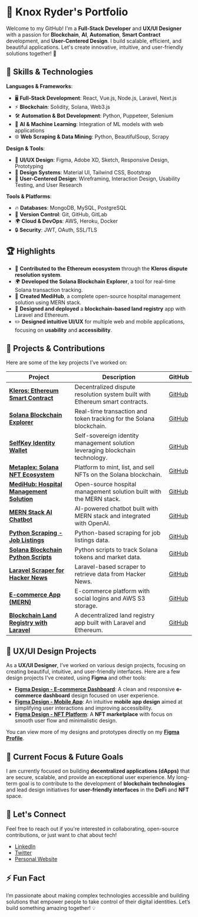 # 🌟 Knox Ryder's Portfolio

Welcome to my GitHub! I'm a **Full-Stack Developer** and **UX/UI Designer** with a passion for **Blockchain**, **AI**, **Automation**, **Smart Contract** development, and **User-Centered Design**. I build scalable, efficient, and beautiful applications. Let's create innovative, intuitive, and user-friendly solutions together! 🚀

## 🚀 Skills & Technologies

**Languages & Frameworks**:  
- 🖥️ **Full-Stack Development**: React, Vue.js, Node.js, Laravel, Next.js  
- ⚡ **Blockchain**: Solidity, Solana, Web3.js  
- 🛠️ **Automation & Bot Development**: Python, Puppeteer, Selenium  
- 🧠 **AI & Machine Learning**: Integration of ML models with web applications  
- 🌐 **Web Scraping & Data Mining**: Python, BeautifulSoup, Scrapy  

**Design & Tools**:  
- 🎨 **UI/UX Design**: Figma, Adobe XD, Sketch, Responsive Design, Prototyping  
- 🌈 **Design Systems**: Material UI, Tailwind CSS, Bootstrap  
- 🎯 **User-Centered Design**: Wireframing, Interaction Design, Usability Testing, and User Research  

**Tools & Platforms**:  
- 🔥 **Databases**: MongoDB, MySQL, PostgreSQL  
- 🔧 **Version Control**: Git, GitHub, GitLab  
- 🌍 **Cloud & DevOps**: AWS, Heroku, Docker  
- 🔒 **Security**: JWT, OAuth, SSL/TLS

## 🏆 Highlights

- 🚀 **Contributed to the Ethereum ecosystem** through the **Kleros dispute resolution system**.
- 🌍 **Developed the Solana Blockchain Explorer**, a tool for real-time Solana transaction tracking.
- 🏥 **Created MediHub**, a complete open-source hospital management solution using MERN stack.
- 🎨 **Designed and deployed** a **blockchain-based land registry** app with Laravel and Ethereum.
- ✏️ **Designed intuitive UI/UX** for multiple web and mobile applications, focusing on **usability** and **accessibility**.

## 🌟 Projects & Contributions

Here are some of the key projects I’ve worked on:

| **Project** | **Description** | **GitHub** |
|-------------|-----------------|------------|
| **[Kleros: Ethereum Smart Contract](https://kleros.io/)** | Decentralized dispute resolution system built with Ethereum smart contracts. | [GitHub](https://github.com/david1991826/ETH_Kleros_ERC792.git) |
| **[Solana Blockchain Explorer](https://explorer.solana.com)** | Real-time transaction and token tracking for the Solana blockchain. | [GitHub](https://github.com/david1991826/block_track_solana.git) |
| **[SelfKey Identity Wallet](https://selfkey.org)** | Self-sovereign identity management solution leveraging blockchain technology. | [GitHub](https://github.com/david1991826/Block_selfKey_Wallet_ID.git) |
| **[Metaplex: Solana NFT Ecosystem](https://www.metaplex.com)** | Platform to mint, list, and sell NFTs on the Solana blockchain. | [GitHub](https://github.com/david1991826/solana_Meta-plex-ecosys.git) |
| **[MediHub: Hospital Management Solution](https://librehealth.io)** | Open-source hospital management solution built with the MERN stack. | [GitHub](https://github.com/david1991826/Medical_AI_bot_MERN.git) |
| **[MERN Stack AI Chatbot](https://github.com/SeleniumHQ/selenium)** | AI-powered chatbot built with MERN stack and integrated with OpenAI. | [GitHub](https://github.com/david1991826/MERN_AI_chat_bot.git) |
| **[Python Scraping - Job Listings](https://realpython.github.io/fake-jobs/)** | Python-based scraping for job listings data. | [GitHub](https://github.com/david1991826/scraping_py.git) |
| **[Solana Blockchain Python Scripts](https://docs.solanatracker.io/public-data-api)** | Python scripts to track Solana tokens and market data. | [GitHub](https://github.com/david1991826/scraping_solana.git) |
| **[Laravel Scraper for Hacker News](https://docs.solana.com/developing/clients/jsonrpc-api)** | Laravel-based scraper to retrieve data from Hacker News. | [GitHub](https://github.com/david1991826/scraping_laravel.git) |
| **[E-commerce App (MERN)](https://kosells.herokuapp.com)** | E-commerce platform with social logins and AWS S3 storage. | [GitHub](https://github.com/david1991826/mern_ecommerce.git) |
| **[Blockchain Land Registry with Laravel](https://docs.moralis.io/solana)** | A decentralized land registry app built with Laravel and Ethereum. | [GitHub](https://github.com/david1991826/Laravel_blockchain.git) |

## 🎨 UX/UI Design Projects

As a **UX/UI Designer**, I’ve worked on various design projects, focusing on creating beautiful, intuitive, and user-friendly interfaces. Here are a few design projects I've created, using **Figma** and other tools:

- **[Figma Design - E-commerce Dashboard](https://www.figma.com/file/your-design-id)**: A clean and responsive **e-commerce dashboard** design focused on user experience.
- **[Figma Design - Mobile App](https://www.figma.com/file/your-design-id)**: An intuitive **mobile app design** aimed at simplifying user interactions and improving accessibility.
- **[Figma Design - NFT Platform](https://www.figma.com/file/your-design-id)**: A **NFT marketplace** with focus on smooth user flow and minimalistic design.

You can view more of my designs and prototypes directly on my **[Figma Profile](https://www.figma.com/@your-username)**.

## 🎯 Current Focus & Future Goals

I am currently focused on building **decentralized applications (dApps)** that are secure, scalable, and provide an exceptional user experience. My long-term goal is to contribute to the development of **blockchain technologies** and lead design initiatives for **user-friendly interfaces** in the **DeFi** and **NFT** space.

## 💬 Let's Connect

Feel free to reach out if you're interested in collaborating, open-source contributions, or just want to chat about tech!

- [LinkedIn](https://www.linkedin.com/in/david1991826/)
- [Twitter](https://twitter.com/david1991826)
- [Personal Website](https://your-website.com)

## ⚡ Fun Fact

I’m passionate about making complex technologies accessible and building solutions that empower people to take control of their digital identities. Let’s build something amazing together! 💡